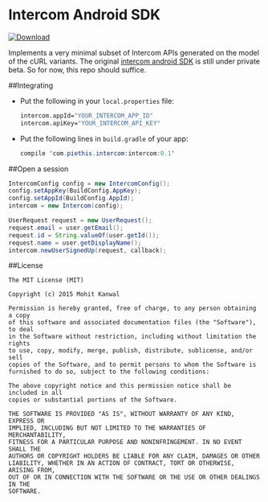 Intercom Android SDK
====================
[![Download](https://api.bintray.com/packages/piethis/maven/Intercom-Android/images/download.svg) ](https://bintray.com/piethis/maven/Intercom-Android/_latestVersion)

Implements a very minimal subset of Intercom APIs generated on the model of the cURL variants. The original [intercom android SDK][1] is still under private beta. So for now, this repo should suffice.

##Integrating

* Put the following in your `local.properties` file:
  ```bash
  intercom.appId="YOUR_INTERCOM_APP_ID"
  intercom.apiKey="YOUR_INTERCOM_API_KEY"
  ```
* Put the following lines in `build.gradle` of your app:
  ```java
  compile 'com.piethis.intercom:intercom:0.1'
  ```

##Open a session

```java
IntercomConfig config = new IntercomConfig();
config.setAppKey(BuildConfig.AppKey);
config.setAppId(BuildConfig.AppId);
intercom = new Intercom(config);

UserRequest request = new UserRequest();
request.email = user.getEmail();
request.id = String.valueOf(user.getId());
request.name = user.getDisplayName();
intercom.newUserSignedUp(request, callback);
```

##License

    The MIT License (MIT)

    Copyright (c) 2015 Mohit Kanwal

    Permission is hereby granted, free of charge, to any person obtaining a copy
    of this software and associated documentation files (the "Software"), to deal
    in the Software without restriction, including without limitation the rights
    to use, copy, modify, merge, publish, distribute, sublicense, and/or sell
    copies of the Software, and to permit persons to whom the Software is
    furnished to do so, subject to the following conditions:

    The above copyright notice and this permission notice shall be included in all
    copies or substantial portions of the Software.

    THE SOFTWARE IS PROVIDED "AS IS", WITHOUT WARRANTY OF ANY KIND, EXPRESS OR
    IMPLIED, INCLUDING BUT NOT LIMITED TO THE WARRANTIES OF MERCHANTABILITY,
    FITNESS FOR A PARTICULAR PURPOSE AND NONINFRINGEMENT. IN NO EVENT SHALL THE
    AUTHORS OR COPYRIGHT HOLDERS BE LIABLE FOR ANY CLAIM, DAMAGES OR OTHER
    LIABILITY, WHETHER IN AN ACTION OF CONTRACT, TORT OR OTHERWISE, ARISING FROM,
    OUT OF OR IN CONNECTION WITH THE SOFTWARE OR THE USE OR OTHER DEALINGS IN THE
    SOFTWARE.


[1]: https://github.com/intercom/intercom-android
